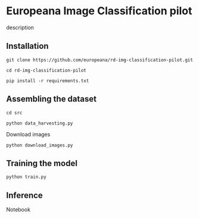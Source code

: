 # Europeana Image Classification pilot

description

## Installation

`git clone https://github.com/europeana/rd-img-classification-pilot.git`

`cd rd-img-classification-pilot`

`pip install -r requirements.txt`


## Assembling the dataset

`cd src`

`python data_harvesting.py`

Download images

`python download_images.py`


## Training the model

`python train.py`


## Inference

Notebook


